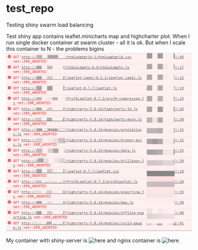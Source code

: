 # test_repo
Testing shiny swarm load balancing

Test shiny app contains leaflet.minicharts map and highcharter plot.
When I run single docker container at swarm cluster - all it is ok. But when I scale this container to N - the problems bigins ![problems bigins](https://github.com/kuzmenkov111/test_repo/blob/master/errors.png)

My container with shiny-server is ![here](https://github.com/kuzmenkov111/shinyserv) and nginx container is ![here]()
